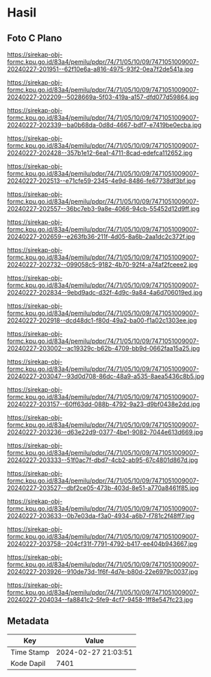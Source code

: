 # Hasil

## Foto C Plano

https://sirekap-obj-formc.kpu.go.id/83a4/pemilu/pdpr/74/71/05/10/09/7471051009007-20240227-201951--62f10e6a-a816-4975-93f2-0ea7f2de541a.jpg

https://sirekap-obj-formc.kpu.go.id/83a4/pemilu/pdpr/74/71/05/10/09/7471051009007-20240227-202209--5028669a-5f03-419a-a157-dfd077d59864.jpg

https://sirekap-obj-formc.kpu.go.id/83a4/pemilu/pdpr/74/71/05/10/09/7471051009007-20240227-202339--ba0b68da-0d8d-4667-bdf7-e7419be0ecba.jpg

https://sirekap-obj-formc.kpu.go.id/83a4/pemilu/pdpr/74/71/05/10/09/7471051009007-20240227-202428--357b1e12-6ea1-4711-8cad-edefca112652.jpg

https://sirekap-obj-formc.kpu.go.id/83a4/pemilu/pdpr/74/71/05/10/09/7471051009007-20240227-202513--e71cfe59-2345-4e9d-8486-fe67738df3bf.jpg

https://sirekap-obj-formc.kpu.go.id/83a4/pemilu/pdpr/74/71/05/10/09/7471051009007-20240227-202557--36bc7eb3-9a8e-4066-94cb-55452d12d9ff.jpg

https://sirekap-obj-formc.kpu.go.id/83a4/pemilu/pdpr/74/71/05/10/09/7471051009007-20240227-202659--e263fb36-211f-4d05-8a6b-2aa1dc2c372f.jpg

https://sirekap-obj-formc.kpu.go.id/83a4/pemilu/pdpr/74/71/05/10/09/7471051009007-20240227-202732--099058c5-9182-4b70-92f4-a74af2fceee2.jpg

https://sirekap-obj-formc.kpu.go.id/83a4/pemilu/pdpr/74/71/05/10/09/7471051009007-20240227-202834--9ebd9adc-d32f-4d9c-9a84-4a6d706019ed.jpg

https://sirekap-obj-formc.kpu.go.id/83a4/pemilu/pdpr/74/71/05/10/09/7471051009007-20240227-202918--dcd48dc1-f80d-49a2-ba00-f1a02c1303ee.jpg

https://sirekap-obj-formc.kpu.go.id/83a4/pemilu/pdpr/74/71/05/10/09/7471051009007-20240227-203002--ac19329c-b62b-4709-bb9d-0662faa15a25.jpg

https://sirekap-obj-formc.kpu.go.id/83a4/pemilu/pdpr/74/71/05/10/09/7471051009007-20240227-203047--93d0d708-86dc-48a9-a535-8aea5436c8b5.jpg

https://sirekap-obj-formc.kpu.go.id/83a4/pemilu/pdpr/74/71/05/10/09/7471051009007-20240227-203157--60ff63dd-088b-4792-9a23-d9bf0438e2dd.jpg

https://sirekap-obj-formc.kpu.go.id/83a4/pemilu/pdpr/74/71/05/10/09/7471051009007-20240227-203236--d63e22d9-0377-4be1-9082-7044e613d669.jpg

https://sirekap-obj-formc.kpu.go.id/83a4/pemilu/pdpr/74/71/05/10/09/7471051009007-20240227-203333--51f0ac7f-dbd7-4cb2-ab95-67c4801d867d.jpg

https://sirekap-obj-formc.kpu.go.id/83a4/pemilu/pdpr/74/71/05/10/09/7471051009007-20240227-203527--dbf2ce05-473b-403d-8e51-a770a8461f85.jpg

https://sirekap-obj-formc.kpu.go.id/83a4/pemilu/pdpr/74/71/05/10/09/7471051009007-20240227-203633--0b7e03da-f3a0-4934-a6b7-f781c2f48ff7.jpg

https://sirekap-obj-formc.kpu.go.id/83a4/pemilu/pdpr/74/71/05/10/09/7471051009007-20240227-203758--204cf31f-7791-4792-b417-ee404b943667.jpg

https://sirekap-obj-formc.kpu.go.id/83a4/pemilu/pdpr/74/71/05/10/09/7471051009007-20240227-203926--910de73d-1f6f-4d7e-b80d-22e6979c0037.jpg

https://sirekap-obj-formc.kpu.go.id/83a4/pemilu/pdpr/74/71/05/10/09/7471051009007-20240227-204034--fa8841c2-5fe9-4cf7-9458-1ff8e547fc23.jpg


## Metadata

| Key        | Value               |
| ---------- | ------------------- |
| Time Stamp | 2024-02-27 21:03:51 |
| Kode Dapil | 7401                |



